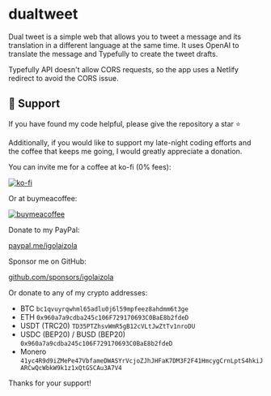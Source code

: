 # dualtweet

Dual tweet is a simple web that allows you to tweet a message and its translation in a different language at the same time.
It uses OpenAI to translate the message and Typefully to create the tweet drafts.

Typefully API doesn't allow CORS requests, so the app uses a Netlify redirect to avoid the CORS issue.

## 💖 Support

If you have found my code helpful, please give the repository a star ⭐

Additionally, if you would like to support my late-night coding efforts and the coffee that keeps me going, I would greatly appreciate a donation.

You can invite me for a coffee at ko-fi (0% fees):

[![ko-fi](https://ko-fi.com/img/githubbutton_sm.svg)](https://ko-fi.com/igolaizola)

Or at buymeacoffee:

[![buymeacoffee](https://user-images.githubusercontent.com/11333576/223217083-123c2c53-6ab8-4ea8-a2c8-c6cb5d08e8d2.png)](https://buymeacoffee.com/igolaizola)

Donate to my PayPal:

[paypal.me/igolaizola](https://www.paypal.me/igolaizola)

Sponsor me on GitHub:

[github.com/sponsors/igolaizola](https://github.com/sponsors/igolaizola)

Or donate to any of my crypto addresses:

- BTC `bc1qvuyrqwhml65adlu0j6l59mpfeez8ahdmm6t3ge`
- ETH `0x960a7a9cdba245c106F729170693C0BaE8b2fdeD`
- USDT (TRC20) `TD35PTZhsvWmR5gB12cVLtJwZtTv1nroDU`
- USDC (BEP20) / BUSD (BEP20) `0x960a7a9cdba245c106F729170693C0BaE8b2fdeD`
- Monero `41yc4R9d9iZMePe47VbfameDWASYrVcjoZJhJHFaK7DM3F2F41HmcygCrnLptS4hkiJARCwQcWbkW9k1z1xQtGSCAu3A7V4`

Thanks for your support!
